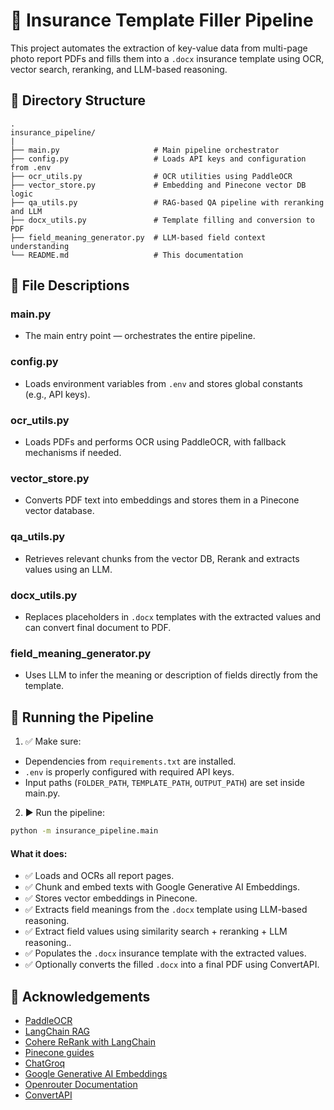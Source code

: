 
# 🧾 Insurance Template Filler Pipeline

This project automates the extraction of key-value data from multi-page photo report PDFs and fills them into a `.docx` insurance template using OCR, vector search, reranking, and LLM-based reasoning.

## 📁 Directory Structure
```plaintext
.
insurance_pipeline/
|
├── main.py                     # Main pipeline orchestrator
├── config.py                   # Loads API keys and configuration from .env
├── ocr_utils.py                # OCR utilities using PaddleOCR
├── vector_store.py             # Embedding and Pinecone vector DB logic
├── qa_utils.py                 # RAG-based QA pipeline with reranking and LLM
├── docx_utils.py               # Template filling and conversion to PDF
├── field_meaning_generator.py  # LLM-based field context understanding
└── README.md                   # This documentation
```

## 📄 File Descriptions
### main.py
- The main entry point — orchestrates the entire pipeline.

### config.py
- Loads environment variables from `.env` and stores global constants (e.g., API keys).

### ocr_utils.py
- Loads PDFs and performs OCR using PaddleOCR, with fallback mechanisms if needed.

### vector_store.py
- Converts PDF text into embeddings and stores them in a Pinecone vector database.

### qa_utils.py
- Retrieves relevant chunks from the vector DB, Rerank and extracts values using an LLM.

### docx_utils.py
- Replaces placeholders in `.docx` templates with the extracted values and can convert final document to PDF.

### field_meaning_generator.py
- Uses LLM to infer the meaning or description of fields directly from the template.


## 🚀 Running the Pipeline

1. ✅ Make sure:
  - Dependencies from `requirements.txt` are installed.
  - `.env` is properly configured with required API keys.
  - Input paths (`FOLDER_PATH`, `TEMPLATE_PATH`, `OUTPUT_PATH`) are set inside main.py.

2. ▶️ Run the pipeline:
```bash
python -m insurance_pipeline.main
```

#### What it does:
- ✅ Loads and OCRs all report pages.
- ✅ Chunk and embed texts with Google Generative AI Embeddings.
- ✅ Stores vector embeddings in Pinecone.
- ✅ Extracts field meanings from the `.docx` template using LLM-based reasoning.
- ✅ Extract field values using similarity search + reranking + LLM reasoning..
- ✅ Populates the `.docx` insurance template with the extracted values.
- ✅ Optionally converts the filled `.docx` into a final PDF using ConvertAPI.

## 🙏 Acknowledgements

 - [PaddleOCR](https://github.com/PaddlePaddle/PaddleOCR)
 - [LangChain RAG](https://python.langchain.com/v0.2/docs/tutorials/rag/)
 - [Cohere ReRank with LangChain](https://docs.cohere.com/docs/rerank-on-langchain)
 - [Pinecone guides](https://docs.pinecone.io/guides/get-started/quickstart)
 - [ChatGroq](https://python.langchain.com/docs/integrations/chat/groq/)
 - [Google Generative AI Embeddings](https://api.python.langchain.com/en/latest/embeddings/langchain_google_genai.embeddings.GoogleGenerativeAIEmbeddings.html)
 - [Openrouter Documentation](https://openrouter.ai/docs/quickstart)
 - [ConvertAPI](https://www.convertapi.com/)